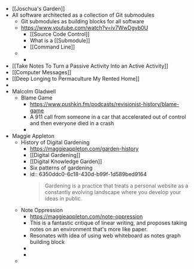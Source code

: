 - [[Joschua's Garden]]
- All software architected as a collection of Git submodules
	- Git submodules as building blocks for all software
	- https://www.youtube.com/watch?v=iv7WwDgyb0U
		- [[Source Code Control]]
		- What is a [[Submodule]]
		- [[Command Line]]
	-
		-
- [[Take Notes To Turn a Passive Activity Into an Active Activity]]
- [[Computer Messages]]
- [[Deep Longing to Permaculture My Rented Home]]
-
- Malcolm Gladwell
	- Blame Game
		- https://www.pushkin.fm/podcasts/revisionist-history/blame-game
		- A 911 call from someone in a car that accelerated out of control and then everyone died in a crash
		-
- Maggie Appleton
	- History of Digital Gardening
		- https://maggieappleton.com/garden-history
		- [[Digital Gardening]]
		- [[Digital Knowledge Garden]]
		- Six patterns of gardening
		- id:: 6350ddc0-6c18-430d-b99f-1d589bed9164
		  > Gardening is a practice that treats a personal website as a constantly evolving landscape where you develop your ideas in public.
	- Note Oppression
		- https://maggieappleton.com/note-oppression
		- This is a fantastic critique of linear writing, and proposes taking notes on an environment that's more like paper.
		- Resonates with idea of using web whiteboard as notes graph building block
		-
		-
	-